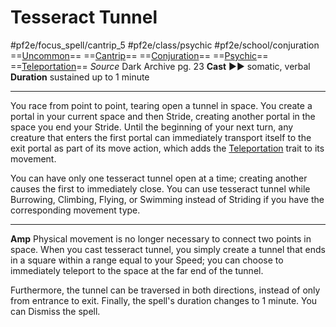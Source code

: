 # Tesseract Tunnel
#pf2e/focus_spell/cantrip_5 #pf2e/class/psychic #pf2e/school/conjuration 
==[Uncommon](../../../../../TTRPGShare-Pathfinder-2E-Vault/rules/traits/uncommon.md)== ==[Cantrip](../../../../../TTRPGShare-Pathfinder-2E-Vault/rules/traits/cantrip.md)== ==[Conjuration](../../../../../TTRPGShare-Pathfinder-2E-Vault/rules/traits/conjuration.md)== ==[Psychic](../../../Traits/Psychic.md)== ==[Teleportation](../../../../../TTRPGShare-Pathfinder-2E-Vault/rules/traits/teleportation.md)==
*Source* Dark Archive pg. 23
**Cast** ►► somatic, verbal
**Duration** sustained up to 1 minute

---
You race from point to point, tearing open a tunnel in space. You create a portal in your current space and then Stride, creating another portal in the space you end your Stride. Until the beginning of your next turn, any creature that enters the first portal can immediately transport itself to the exit portal as part of its move action, which adds the [Teleportation](../../../../../TTRPGShare-Pathfinder-2E-Vault/rules/traits/teleportation.md) trait to its movement.

You can have only one tesseract tunnel open at a time; creating another causes the first to immediately close. You can use tesseract tunnel while Burrowing, Climbing, Flying, or Swimming instead of Striding if you have the corresponding movement type.

<hr>

**Amp** Physical movement is no longer necessary to connect two points in space. When you cast tesseract tunnel, you simply create a tunnel that ends in a square within a range equal to your Speed; you can choose to immediately teleport to the space at the far end of the tunnel.

Furthermore, the tunnel can be traversed in both directions, instead of only from entrance to exit. Finally, the spell's duration changes to 1 minute. You can Dismiss the spell.